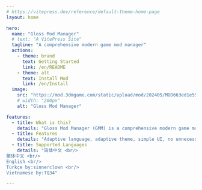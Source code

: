 ```yaml
---
# https://vitepress.dev/reference/default-theme-home-page
layout: home

hero:
  name: "Gloss Mod Manager"
  # text: "A VitePress Site"
  tagline: "A comprehensive modern game mod manager"
  actions:
    - theme: brand
      text: Getting Started
      link: /en/README
    - theme: alt
      text: Install Mod
      link: /en/Install
  image:
    src: "https://mod.3dmgame.com/static/upload/mod/202405/MOD663ed1e5509eb.png@webp"
    # width: "200px"
    alt: "Gloss Mod Manager"

features:
  - title: What is this?
    details: "Gloss Mod Manager (GMM) is a comprehensive modern game mod manager. It is a powerful comprehensive game mod manager that provides game players with a simple and easy way to manage and install various game mods."
  - title: Features
    details: "Adaptive language, adaptive theme, simple UI, no unnecessary content and bloated ads, simple installation and download, convenient browsing and downloading mods, comfortable animations, no virus and no bundling, all functions are free and open"
  - title: Supported Languages
    details: "简体中文 <br/>
繁体中文 <br/>
English <br/>
Türkçe by:sinnerclown <br/>
Vietnamese by:TQ34"

---
```


<style>
:root {
  --vp-home-hero-name-color: transparent;
  --vp-home-hero-name-background: -webkit-linear-gradient(120deg, #bd34fe 30%, #41d1ff);

  --vp-home-hero-image-background-image: linear-gradient(-45deg, #bd34fe 50%, #47caff 50%);
  --vp-home-hero-image-filter: blur(44px);
}

@media (min-width: 640px) {
  :root {
    --vp-home-hero-image-filter: blur(56px);
  }
}

@media (min-width: 960px) {
  :root {
    --vp-home-hero-image-filter: blur(68px);
  }
}
</style>